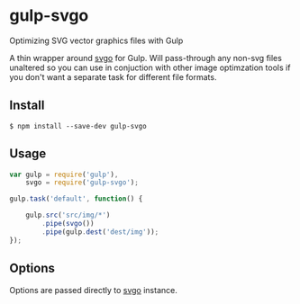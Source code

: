 # gulp-svgo
Optimizing SVG vector graphics files with Gulp

A thin wrapper around [svgo](https://www.npmjs.com/package/svgo) for Gulp. Will pass-through any non-svg files unaltered so you can use in conjuction with other image optimzation tools if you don't want a separate task for different file formats.

## Install

```
$ npm install --save-dev gulp-svgo
```


## Usage

```js
var gulp = require('gulp'),
    svgo = require('gulp-svgo');

gulp.task('default', function() {

    gulp.src('src/img/*')
        .pipe(svgo())
        .pipe(gulp.dest('dest/img'));
});
```


## Options

Options are passed directly to [svgo](https://www.npmjs.com/package/svgo) instance.
